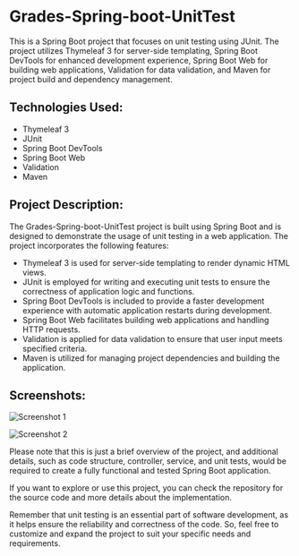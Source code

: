 # Grades-Spring-boot-UnitTest

This is a Spring Boot project that focuses on unit testing using JUnit. The project utilizes Thymeleaf 3 for server-side templating, Spring Boot DevTools for enhanced development experience, Spring Boot Web for building web applications, Validation for data validation, and Maven for project build and dependency management.

## Technologies Used:

- Thymeleaf 3
- JUnit
- Spring Boot DevTools
- Spring Boot Web
- Validation
- Maven

## Project Description:

The Grades-Spring-boot-UnitTest project is built using Spring Boot and is designed to demonstrate the usage of unit testing in a web application. The project incorporates the following features:

- Thymeleaf 3 is used for server-side templating to render dynamic HTML views.
- JUnit is employed for writing and executing unit tests to ensure the correctness of application logic and functions.
- Spring Boot DevTools is included to provide a faster development experience with automatic application restarts during development.
- Spring Boot Web facilitates building web applications and handling HTTP requests.
- Validation is applied for data validation to ensure that user input meets specified criteria.
- Maven is utilized for managing project dependencies and building the application.

## Screenshots:

![Screenshot 1](https://user-images.githubusercontent.com/116730698/230113410-7575e97a-c235-4592-ad2a-0b8dcd182eb4.png)

![Screenshot 2](https://user-images.githubusercontent.com/116730698/230113437-19405feb-4a6e-4420-9565-3bc6845b9788.png)

Please note that this is just a brief overview of the project, and additional details, such as code structure, controller, service, and unit tests, would be required to create a fully functional and tested Spring Boot application.

If you want to explore or use this project, you can check the repository for the source code and more details about the implementation.

Remember that unit testing is an essential part of software development, as it helps ensure the reliability and correctness of the code. So, feel free to customize and expand the project to suit your specific needs and requirements.
